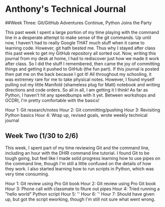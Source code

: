 # Anthony's Technical Journal

##Week Three: Git/GitHub Adventures Continue, Python Joins the Party 

This past week I spent a large portion of my time playing with the command line in a desperate attempt to make sense of the git commands. Up until now, I haven't had to really Google THAT much stuff when it came to learning code. However, git hath bested me. Thus why I stayed after class this past week to get my GitHub repository all sorted out. Now, writing this journal from my desk at home, I had to rediscover just how we made it work after class. So I did the stuff I remembered, then came the joy of committing things and getting it pushed to GitHub (the fun part). If this journal is posted then pat me on the back because I got it! All throughout my schooling, it was extremey rare for me to take physical notes. However, I found myself pulling out my little Manifold (shameless plug for Matt) notebook and writing directions and code orders. So all in all, I am getting it I think! As far as Python, I haven't hit any speedbumps with it yet. Between workshops and GCDRI, I'm pretty comfortable with the basics!

Hour 1: Git research/notes
Hour 2: Git committing/pushing
Hour 3: Revisiting Python basics
Hour 4: Wrap up, revised goals, wrote weekly technical journal

## Week Two (1/30 to 2/6)

This week, I spent part of my time reviewing Git and the command line, including an hour with the DHRI command line tutorial. I found Git to be tough going, but feel like I made solid progress learning how to use pipes on the command line, though I'm still a little confused on the details of how they work. I also started learning how to run scripts in Python, which was very time consuming.

Hour 1: Git review using Pro Git book
Hour 2: Git review using Pro Git book
Hour 3: Phone call with classmate to fiture out pipes
Hour 4: Tried running a "hello world" Python script
Hour 5: ''
Hour 6: ''
Hour 7: Should have given up, but got the script eworking, though I'm still not sure what went wrong.
